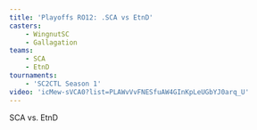 ```yaml
---
title: 'Playoffs RO12: .SCA vs EtnD'
casters:
    - WingnutSC
    - Gallagation
teams:
    - SCA
    - EtnD
tournaments:
    - 'SC2CTL Season 1'
video: 'icMew-sVCA0?list=PLAWvVvFNESfuAW4GInKpLeUGbYJ0arq_U'
---
```

SCA vs. EtnD